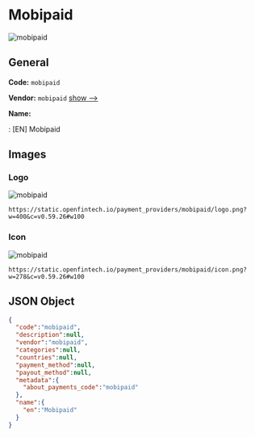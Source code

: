 
# Mobipaid 
![mobipaid](https://static.openfintech.io/payment_providers/mobipaid/logo.png?w=400&c=v0.59.26#w100)  

## General 
 
**Code:** `mobipaid` 
 
**Vendor:** `mobipaid` [show -->](/vendors/mobipaid/) 
 
**Name:** 
 
:	[EN] Mobipaid 
 

## Images 

### Logo 
 
![mobipaid](https://static.openfintech.io/payment_providers/mobipaid/logo.png?w=400&c=v0.59.26#w100)  

```
https://static.openfintech.io/payment_providers/mobipaid/logo.png?w=400&c=v0.59.26#w100
```  

### Icon 
 
![mobipaid](https://static.openfintech.io/payment_providers/mobipaid/icon.png?w=278&c=v0.59.26#w100)  

```
https://static.openfintech.io/payment_providers/mobipaid/icon.png?w=278&c=v0.59.26#w100
```  

## JSON Object 

```json
{
  "code":"mobipaid",
  "description":null,
  "vendor":"mobipaid",
  "categories":null,
  "countries":null,
  "payment_method":null,
  "payout_method":null,
  "metadata":{
    "about_payments_code":"mobipaid"
  },
  "name":{
    "en":"Mobipaid"
  }
}
```  
